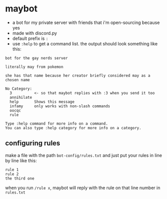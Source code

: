 # maybot
- a bot for my private server with friends that i'm open-sourcing because yes
- made with discord.py
- default prefix is `:`
- use `:help` to get a command list. the output should look something like this:
```
bot for the gay nerds server

literally may from pokemon

she has that name because her creator briefly considered may as a chosen name

​No Category:
  3          <- so that maybot replies with :3 when you send it too
  annihilate 
  help       Shows this message
  infamy     only works with non-slash commands    
  oocqc      
  rule       

Type :help command for more info on a command.
You can also type :help category for more info on a category.
```

## configuring rules
make a file with the path `bot-config/rules.txt` and just put your rules in line by line like this:
```
rule 1
rule 2
the third one
```
when you run `/rule x`, maybot will reply with the rule on that line number in `rules.txt`
